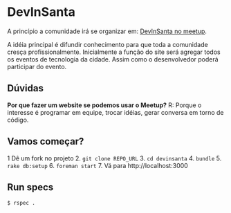 # DevInSanta

A princípio a comunidade irá se organizar em: [DevInSanta no meetup](http://www.meetup.com/DevInSanta/).

A idéia principal é difundir conhecimento para que toda a comunidade cresça profissionalmente. Inicialmente a função do site será agregar todos os eventos de tecnologia da cidade. Assim como o desenvolvedor poderá participar do evento.

## Dúvidas
__Por que fazer um website se podemos usar o Meetup?__
R: Porque o interesse é programar em equipe, trocar idéias, gerar conversa em torno de código.

## Vamos começar?
1 Dê um fork no projeto
2. ```git clone REPO_URL```
3. ```cd devinsanta```
4. ```bundle```
5. ```rake db:setup```
6. ```foreman start```
7. Vá para http://localhost:3000

## Run specs

```$ rspec .```


